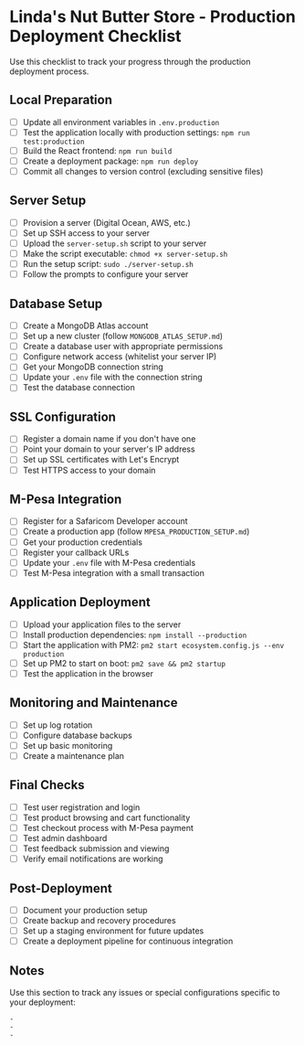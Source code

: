 # Linda's Nut Butter Store - Production Deployment Checklist

Use this checklist to track your progress through the production deployment process.

## Local Preparation

- [ ] Update all environment variables in `.env.production`
- [ ] Test the application locally with production settings: `npm run test:production`
- [ ] Build the React frontend: `npm run build`
- [ ] Create a deployment package: `npm run deploy`
- [ ] Commit all changes to version control (excluding sensitive files)

## Server Setup

- [ ] Provision a server (Digital Ocean, AWS, etc.)
- [ ] Set up SSH access to your server
- [ ] Upload the `server-setup.sh` script to your server
- [ ] Make the script executable: `chmod +x server-setup.sh`
- [ ] Run the setup script: `sudo ./server-setup.sh`
- [ ] Follow the prompts to configure your server

## Database Setup

- [ ] Create a MongoDB Atlas account
- [ ] Set up a new cluster (follow `MONGODB_ATLAS_SETUP.md`)
- [ ] Create a database user with appropriate permissions
- [ ] Configure network access (whitelist your server IP)
- [ ] Get your MongoDB connection string
- [ ] Update your `.env` file with the connection string
- [ ] Test the database connection

## SSL Configuration

- [ ] Register a domain name if you don't have one
- [ ] Point your domain to your server's IP address
- [ ] Set up SSL certificates with Let's Encrypt
- [ ] Test HTTPS access to your domain

## M-Pesa Integration

- [ ] Register for a Safaricom Developer account
- [ ] Create a production app (follow `MPESA_PRODUCTION_SETUP.md`)
- [ ] Get your production credentials
- [ ] Register your callback URLs
- [ ] Update your `.env` file with M-Pesa credentials
- [ ] Test M-Pesa integration with a small transaction

## Application Deployment

- [ ] Upload your application files to the server
- [ ] Install production dependencies: `npm install --production`
- [ ] Start the application with PM2: `pm2 start ecosystem.config.js --env production`
- [ ] Set up PM2 to start on boot: `pm2 save && pm2 startup`
- [ ] Test the application in the browser

## Monitoring and Maintenance

- [ ] Set up log rotation
- [ ] Configure database backups
- [ ] Set up basic monitoring
- [ ] Create a maintenance plan

## Final Checks

- [ ] Test user registration and login
- [ ] Test product browsing and cart functionality
- [ ] Test checkout process with M-Pesa payment
- [ ] Test admin dashboard
- [ ] Test feedback submission and viewing
- [ ] Verify email notifications are working

## Post-Deployment

- [ ] Document your production setup
- [ ] Create backup and recovery procedures
- [ ] Set up a staging environment for future updates
- [ ] Create a deployment pipeline for continuous integration

## Notes

Use this section to track any issues or special configurations specific to your deployment:

```
- 
- 
- 
```
